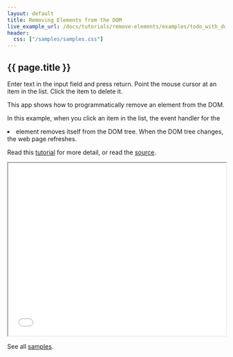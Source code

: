 ```yaml
---
layout: default
title: Removing Elements from the DOM
live_example_url: /docs/tutorials/remove-elements/examples/todo_with_delete/todo_with_delete.html
header:
  css: ["/samples/samples.css"]
---
```


## {{ page.title }}

Enter text in the input field and press return. Point the mouse cursor at an
item in the list. Click the item to delete it.

This app shows how to programmatically remove an element from the DOM.

In this example, when you click an item in the list, the event handler for
the <li> element removes itself from the DOM tree. When the DOM tree
changes, the web page refreshes.

Read this [tutorial](/docs/tutorials/remove-elements/) for
more detail, or read the
[source](https://github.com/dart-lang/dart-tutorials-samples/tree/master/todo_with_delete).

<iframe class="running-app-frame"
        style="height:400px;width:100%;"
        src="{{page.live_example_url}}">
</iframe>

See all [samples](/samples/).
